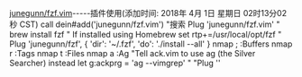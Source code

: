 [junegunn/fzf.vim](https://github.com/junegunn/fzf.vim)-----插件使用(添加时间: 2018年 4月 1日 星期日 02时13分02秒 CST)
call dein#add('junegunn/fzf.vim')
	"搜索
Plug 'junegunn/fzf.vim'
	" brew install fzf
	" If installed using Homebrew
	set rtp+=/usr/local/opt/fzf
	" Plug 'junegunn/fzf', { 'dir': '~/.fzf', 'do': './install --all' }
	nmap ; :Buffers<CR>
	nmap <Leader>r :Tags<CR>
	nmap <Leader>t :Files<CR>
	nmap <Leader>a :Ag<CR>
	"Tell ack.vim to use ag (the Silver Searcher) instead
	let g:ackprg = 'ag --vimgrep'
	"
"Plug ''
